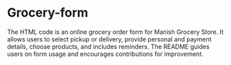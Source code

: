 # Grocery-form
The HTML code is an online grocery order form for Manish Grocery Store. It allows users to select pickup or delivery, provide personal and payment details, choose products, and includes reminders. The README guides users on form usage and encourages contributions for improvement.
